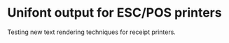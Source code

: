 # Unifont output for ESC/POS printers

Testing new text rendering techniques for receipt printers.

